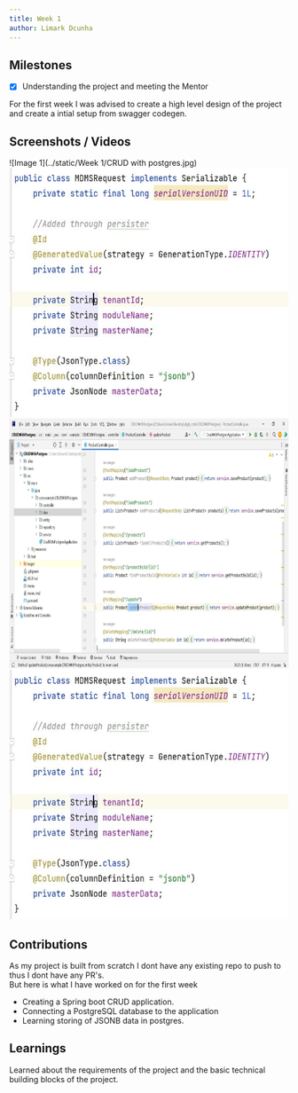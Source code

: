 ```yaml
---
title: Week 1
author: Limark Dcunha
---
```


## Milestones

- [x] Understanding the project and meeting the Mentor

For the first week I was advised to create a high level design of the project and create a intial setup from swagger codegen.

## Screenshots / Videos

![Image 1](../static/Week 1/CRUD with postgres.jpg)
<img src="../static/Week 1/JSONB with postgres.jpg" width="600" height="450" />
<img src="../static/Week 1/CRUD with postgres.jpg" width="600" height="450" />
<img src="../static/Week 1/JSONB with postgres.jpg" width="600" height="450" />

## Contributions

As my project is built from scratch I dont have any existing repo to push to thus I dont have any PR's.\
But here is what I have worked on for the first week

- Creating a Spring boot CRUD application.
- Connecting a PostgreSQL database to the application
- Learning storing of JSONB data in postgres.

## Learnings

Learned about the requirements of the project and the basic technical building blocks of the project.
